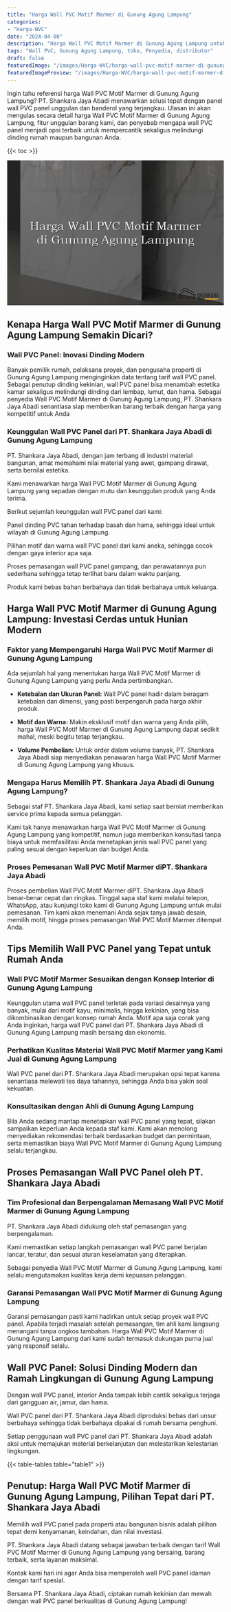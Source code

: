 ```yaml
---
title: "Harga Wall PVC Motif Marmer di Gunung Agung Lampung"
categories:
- "Harga-WVC"
date: "2024-04-08"
description: "Harga Wall PVC Motif Marmer di Gunung Agung Lampung untuk tempat tinggal, kantor, serta ritel. Panel berkualitas, beragam motif, warna menarik, dengan jasa penempatan dikerjakan oleh tim profesional serta jaminan resmi!|Layanan distribusi Wall PVC Motif Marmer di Gunung Agung Lampung untuk kebutuhan hunian, office, maupun gerai, beserta produk terbaik dan pemasangan oleh tim berpengalaman serta jaminan resmi.|Alternatif Wall PVC Motif Marmer di Gunung Agung Lampung yang terbukti bagi rumah, office, dan gerai, dengan panel berkualitas dan pemasangan dikerjakan oleh tenaga ahli berpengalaman serta jaminan resmi.|Distribusi Wall PVC Motif Marmer di Gunung Agung Lampung untuk rumah, perkantoran, dan ritel, dengan produk terbaik dan pemasangan oleh tenaga ahli berpengalaman, lengkap beserta kepastian resmi.}"
tags: "Wall PVC, Gunung Agung Lampung, toko, Penyedia, distributor"
draft: false
featuredImage: "/images/Harga-WVC/harga-wall-pvc-motif-marmer-di-gunung-agung-lampung.png"
featuredImagePreview: "/images/Harga-WVC/harga-wall-pvc-motif-marmer-di-gunung-agung-lampung.png"
---
```


Ingin tahu referensi harga Wall PVC Motif Marmer di Gunung Agung Lampung? PT. Shankara Jaya Abadi menawarkan solusi tepat dengan panel wall PVC panel unggulan dan banderol yang terjangkau. Ulasan ini akan mengulas secara detail harga Wall PVC Motif Marmer di Gunung Agung Lampung, fitur unggulan barang kami, dan penyebab mengapa wall PVC panel menjadi opsi terbaik untuk mempercantik sekaligus melindungi dinding rumah maupun bangunan Anda.

{{< toc >}}

![Harga Wall PVC Motif Marmer di Gunung Agung Lampung](/images/Harga-WVC/Harga-Wall-PVC-Motif-Marmer-di-Gunung-Agung-Lampung.png)

## Kenapa Harga Wall PVC Motif Marmer di Gunung Agung Lampung Semakin Dicari?

### Wall PVC Panel: Inovasi Dinding Modern

Banyak pemilik rumah, pelaksana proyek, dan pengusaha properti di Gunung Agung Lampung menginginkan data tentang tarif wall PVC panel. Sebagai penutup dinding kekinian, wall PVC panel bisa menambah estetika kamar sekaligus melindungi dinding dari lembap, lumut, dan hama. Sebagai penyedia Wall PVC Motif Marmer di Gunung Agung Lampung, PT. Shankara Jaya Abadi senantiasa siap memberikan barang terbaik dengan harga yang kompetitif untuk Anda

### Keunggulan Wall PVC Panel dari PT. Shankara Jaya Abadi di Gunung Agung Lampung

PT. Shankara Jaya Abadi, dengan jam terbang di industri material bangunan, amat memahami nilai material yang awet, gampang dirawat, serta bernilai estetika.

Kami menawarkan harga Wall PVC Motif Marmer di Gunung Agung Lampung yang sepadan dengan mutu dan keunggulan produk yang Anda terima.

Berikut sejumlah keunggulan wall PVC panel dari kami:

Panel dinding PVC tahan terhadap basah dan hama, sehingga ideal untuk wilayah di Gunung Agung Lampung.

Pilihan motif dan warna wall PVC panel dari kami aneka, sehingga cocok dengan gaya interior apa saja.

Proses pemasangan wall PVC panel gampang, dan perawatannya pun sederhana sehingga tetap terlihat baru dalam waktu panjang.

Produk kami bebas bahan berbahaya dan tidak berbahaya untuk keluarga.

## Harga Wall PVC Motif Marmer di Gunung Agung Lampung: Investasi Cerdas untuk Hunian Modern

### Faktor yang Mempengaruhi Harga Wall PVC Motif Marmer di Gunung Agung Lampung

Ada sejumlah hal yang menentukan harga Wall PVC Motif Marmer di Gunung Agung Lampung yang perlu Anda pertimbangkan.

- **Ketebalan dan Ukuran Panel:** Wall PVC panel hadir dalam beragam ketebalan dan dimensi, yang pasti berpengaruh pada harga akhir produk.

- **Motif dan Warna:** Makin eksklusif motif dan warna yang Anda pilih, harga Wall PVC Motif Marmer di Gunung Agung Lampung dapat sedikit mahal, meski begitu tetap terjangkau.

- **Volume Pembelian:** Untuk order dalam volume banyak, PT. Shankara Jaya Abadi siap menyediakan penawaran harga Wall PVC Motif Marmer di Gunung Agung Lampung yang khusus.

### Mengapa Harus Memilih PT. Shankara Jaya Abadi di Gunung Agung Lampung?

Sebagai staf PT. Shankara Jaya Abadi, kami setiap saat berniat memberikan service prima kepada semua pelanggan.

Kami tak hanya menawarkan harga Wall PVC Motif Marmer di Gunung Agung Lampung yang kompetitif, namun juga memberikan konsultasi tanpa biaya untuk memfasilitasi Anda menetapkan jenis wall PVC panel yang paling sesuai dengan keperluan dan budget Anda.

### Proses Pemesanan Wall PVC Motif Marmer diPT. Shankara Jaya Abadi

Proses pembelian Wall PVC Motif Marmer diPT. Shankara Jaya Abadi benar-benar cepat dan ringkas. Tinggal sapa staf kami melalui telepon, WhatsApp, atau kunjungi toko kami di Gunung Agung Lampung untuk mulai pemesanan. Tim kami akan menemani Anda sejak tanya jawab desain, memilih motif, hingga proses pemasangan Wall PVC Motif Marmer ditempat Anda.

## Tips Memilih Wall PVC Panel yang Tepat untuk Rumah Anda

### Wall PVC Motif Marmer Sesuaikan dengan Konsep Interior di Gunung Agung Lampung

Keunggulan utama wall PVC panel terletak pada variasi desainnya yang banyak, mulai dari motif kayu, minimalis, hingga kekinian, yang bisa dikombinasikan dengan konsep rumah Anda. Motif apa saja corak yang Anda inginkan, harga wall PVC panel dari PT. Shankara Jaya Abadi di Gunung Agung Lampung masih bersaing dan ekonomis.

### Perhatikan Kualitas Material Wall PVC Motif Marmer yang Kami Jual di Gunung Agung Lampung

Wall PVC panel dari PT. Shankara Jaya Abadi merupakan opsi tepat karena senantiasa melewati tes daya tahannya, sehingga Anda bisa yakin soal kekuatan.

### Konsultasikan dengan Ahli di Gunung Agung Lampung

Bila Anda sedang mantap menetapkan wall PVC panel yang tepat, silakan sampaikan keperluan Anda kepada staf kami. Kami akan menolong menyediakan rekomendasi terbaik berdasarkan budget dan permintaan, serta memastikan biaya Wall PVC Motif Marmer di Gunung Agung Lampung selalu terjangkau.

## Proses Pemasangan Wall PVC Panel oleh PT. Shankara Jaya Abadi

### Tim Profesional dan Berpengalaman Memasang Wall PVC Motif Marmer di Gunung Agung Lampung

PT. Shankara Jaya Abadi didukung oleh staf pemasangan yang berpengalaman.

Kami memastikan setiap langkah pemasangan wall PVC panel berjalan lancar, teratur, dan sesuai aturan keselamatan yang diterapkan.

Sebagai penyedia Wall PVC Motif Marmer di Gunung Agung Lampung, kami selalu mengutamakan kualitas kerja demi kepuasan pelanggan.

### Garansi Pemasangan Wall PVC Motif Marmer di Gunung Agung Lampung

Garansi pemasangan pasti kami hadirkan untuk setiap proyek wall PVC panel. Apabila terjadi masalah setelah pemasangan, tim ahli kami langsung menangani tanpa ongkos tambahan. Harga Wall PVC Motif Marmer di Gunung Agung Lampung dari kami sudah termasuk dukungan purna jual yang responsif selalu.

## Wall PVC Panel: Solusi Dinding Modern dan Ramah Lingkungan di Gunung Agung Lampung

Dengan wall PVC panel, interior Anda tampak lebih cantik sekaligus terjaga dari gangguan air, jamur, dan hama.

Wall PVC panel dari PT. Shankara Jaya Abadi diproduksi bebas dari unsur berbahaya sehingga tidak berbahaya dipakai di rumah bersama penghuni.

Setiap penggunaan wall PVC panel dari PT. Shankara Jaya Abadi adalah aksi untuk memajukan material berkelanjutan dan melestarikan kelestarian lingkungan.

{{< table-tables table="table1" >}}

## Penutup: Harga Wall PVC Motif Marmer di Gunung Agung Lampung, Pilihan Tepat dari PT. Shankara Jaya Abadi

Memilih wall PVC panel pada properti atau bangunan bisnis adalah pilihan tepat demi kenyamanan, keindahan, dan nilai investasi.

PT. Shankara Jaya Abadi datang sebagai jawaban terbaik dengan tarif Wall PVC Motif Marmer di Gunung Agung Lampung yang bersaing, barang terbaik, serta layanan maksimal.

Kontak kami hari ini agar Anda bisa memperoleh wall PVC panel idaman dengan tarif spesial.

Bersama PT. Shankara Jaya Abadi, ciptakan rumah kekinian dan mewah dengan wall PVC panel berkualitas di Gunung Agung Lampung!
